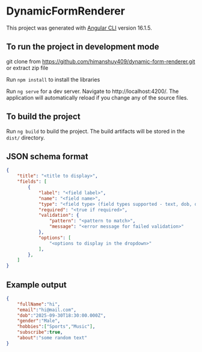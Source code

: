 # DynamicFormRenderer

This project was generated with [Angular CLI](https://github.com/angular/angular-cli) version 16.1.5.

## To run the project in development mode
git clone from https://github.com/himanshuy409/dynamic-form-renderer.git or extract zip file

Run `npm install` to install the libraries

Run `ng serve` for a dev server. Navigate to http://localhost:4200/. The application will automatically reload if you change any of the source files.

## To build the project

Run `ng build` to build the project. The build artifacts will be stored in the `dist/` directory.

## JSON schema format
```json
{
    "title": "<title to display>",
    "fields": [
        {
            "label": "<field label>",
            "name": "<field name>",
            "type": "<field type> (field types supported - text, dob, dropdown, multiselect, checkbox, textarea)",
            "required": "<true if required>",
            "validation": {
                "pattern": "<pattern to match>",
                "message": "<error message for failed validation>"
            },
            "options": [
                "<options to display in the dropdown>"
            ],
        },
    ]
}
```

## Example output
```json
{
    "fullName":"hi",
    "email":"hi@mail.com",
    "dob":"2025-09-30T18:30:00.000Z",
    "gender":"Male",
    "hobbies":["Sports","Music"],
    "subscribe":true,
    "about":"some random text"
}
```
